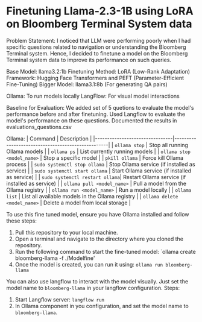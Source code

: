 # Finetuning Llama-2.3-1B using LoRA on Bloomberg Terminal System data

Problem Statement:
I noticed that LLM were performing poorly when I had specific questions related to navigation or understanding the Bloomberg Terminal system. Hence, I decided to finetune a model on the Bloomberg Terminal system data to improve its performance on such queries.

Base Model: llama3.2:1b
Finetuning Method: LoRA (Low-Rank Adaptation)
Framework: Hugging Face Transformers and PEFT (Parameter-Efficient Fine-Tuning)
Bigger Model: llama3.1:8b (For generating QA pairs)

Ollama: To run models locally
LangFlow: For visual model interactions

Baseline for Evaluation: We added set of 5 quetions to evaluate the model's performance before and after finetuning. Used Langflow to evaluate the model's performance on these questions. Documented the results in evaluations_questions.csv


Ollama:
| Command                        | Description                                       |
|--------------------------------|---------------------------------------------------|
| `ollama stop`                  | Stop all running Ollama models                    |
| `ollama ps`                    | List currently running models                     |
| `ollama stop <model_name>`     | Stop a specific model                             |
| `pkill ollama`                 | Force kill Ollama process                         |
| `sudo systemctl stop ollama`   | Stop Ollama service (if installed as service)     |
| `sudo systemctl start ollama`  | Start Ollama service (if installed as service)    |
| `sudo systemctl restart ollama`| Restart Ollama service (if installed as service)  |
| `ollama pull <model_name>`     | Pull a model from the Ollama registry             |
| `ollama run <model_name>`      | Run a model locally                               |
| `ollama list`                  | List all available models in the Ollama registry  |
| `ollama delete <model_name>`   | Delete a model from local storage                 |


To use this fine tuned model, ensure you have Ollama installed and follow these steps:
1. Pull this repository to your local machine.
2. Open a terminal and navigate to the directory where you cloned the repository.
3. Run the following command to start the fine-tuned model:
    `ollama create bloomberg-llama -f ./Modelfine'
4. Once the model is created, you can run it using:
    `ollama run bloomberg-llama`

You can also use langflow to interact with the model visually. Just set the model name to `bloomberg-llama` in your langflow configuration.
Steps:
1. Start Langflow server:
    `langflow run`
2. In Ollama component in you configuration, and set the model name to `bloomberg-llama`.